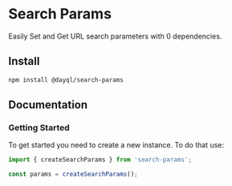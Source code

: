 # Search Params

Easily Set and Get URL search parameters with 0 dependencies.

## Install

```bash
npm install @dayql/search-params
```

## Documentation

### Getting Started

To get started you need to create a new instance. To do that use:

```javascript
import { createSearchParams } from 'search-params';

const params = createSearchParams();
```
